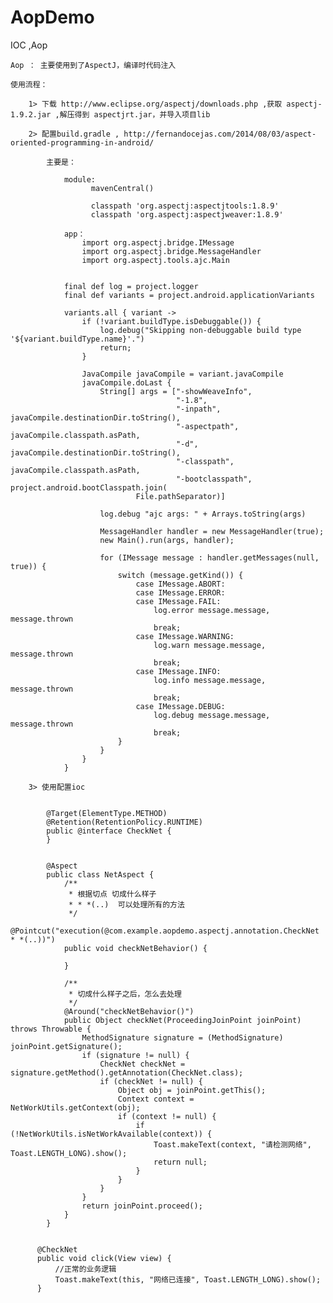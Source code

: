 # AopDemo
IOC ,Aop <br>

    Aop ： 主要使用到了AspectJ，编译时代码注入

    使用流程：

        1> 下载 http://www.eclipse.org/aspectj/downloads.php ,获取 aspectj-1.9.2.jar ,解压得到 aspectjrt.jar，并导入项目lib

        2> 配置build.gradle , http://fernandocejas.com/2014/08/03/aspect-oriented-programming-in-android/

            主要是：

                module:
                      mavenCentral()

                      classpath 'org.aspectj:aspectjtools:1.8.9'
                      classpath 'org.aspectj:aspectjweaver:1.8.9'

                app：
                    import org.aspectj.bridge.IMessage
                    import org.aspectj.bridge.MessageHandler
                    import org.aspectj.tools.ajc.Main


                final def log = project.logger
                final def variants = project.android.applicationVariants

                variants.all { variant ->
                    if (!variant.buildType.isDebuggable()) {
                        log.debug("Skipping non-debuggable build type '${variant.buildType.name}'.")
                        return;
                    }

                    JavaCompile javaCompile = variant.javaCompile
                    javaCompile.doLast {
                        String[] args = ["-showWeaveInfo",
                                         "-1.8",
                                         "-inpath", javaCompile.destinationDir.toString(),
                                         "-aspectpath", javaCompile.classpath.asPath,
                                         "-d", javaCompile.destinationDir.toString(),
                                         "-classpath", javaCompile.classpath.asPath,
                                         "-bootclasspath", project.android.bootClasspath.join(
                                File.pathSeparator)]

                        log.debug "ajc args: " + Arrays.toString(args)

                        MessageHandler handler = new MessageHandler(true);
                        new Main().run(args, handler);

                        for (IMessage message : handler.getMessages(null, true)) {
                            switch (message.getKind()) {
                                case IMessage.ABORT:
                                case IMessage.ERROR:
                                case IMessage.FAIL:
                                    log.error message.message, message.thrown
                                    break;
                                case IMessage.WARNING:
                                    log.warn message.message, message.thrown
                                    break;
                                case IMessage.INFO:
                                    log.info message.message, message.thrown
                                    break;
                                case IMessage.DEBUG:
                                    log.debug message.message, message.thrown
                                    break;
                            }
                        }
                    }
                }

        3> 使用配置ioc


            @Target(ElementType.METHOD)
            @Retention(RetentionPolicy.RUNTIME)
            public @interface CheckNet {
            }


            @Aspect
            public class NetAspect {
                /**
                 * 根据切点 切成什么样子
                 * * *(..)  可以处理所有的方法
                 */
                @Pointcut("execution(@com.example.aopdemo.aspectj.annotation.CheckNet * *(..))")
                public void checkNetBehavior() {

                }

                /**
                 * 切成什么样子之后，怎么去处理
                 */
                @Around("checkNetBehavior()")
                public Object checkNet(ProceedingJoinPoint joinPoint) throws Throwable {
                    MethodSignature signature = (MethodSignature) joinPoint.getSignature();
                    if (signature != null) {
                        CheckNet checkNet = signature.getMethod().getAnnotation(CheckNet.class);
                        if (checkNet != null) {
                            Object obj = joinPoint.getThis();
                            Context context = NetWorkUtils.getContext(obj);
                            if (context != null) {
                                if (!NetWorkUtils.isNetWorkAvailable(context)) {
                                    Toast.makeText(context, "请检测网络", Toast.LENGTH_LONG).show();
                                    return null;
                                }
                            }
                        }
                    }
                    return joinPoint.proceed();
                }
            }


          @CheckNet
          public void click(View view) {
              //正常的业务逻辑
              Toast.makeText(this, "网络已连接", Toast.LENGTH_LONG).show();
          }

